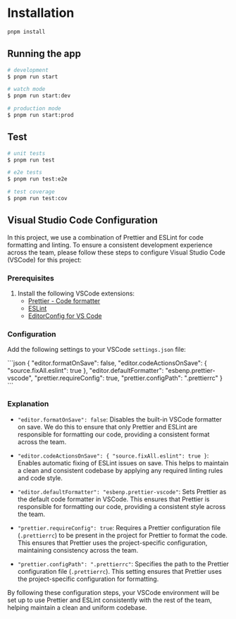 # Installation

```bash
pnpm install
```

## Running the app

```bash
# development
$ pnpm run start

# watch mode
$ pnpm run start:dev

# production mode
$ pnpm run start:prod
```

## Test

```bash
# unit tests
$ pnpm run test

# e2e tests
$ pnpm run test:e2e

# test coverage
$ pnpm run test:cov
```

## Visual Studio Code Configuration

In this project, we use a combination of Prettier and ESLint for code formatting and linting. To ensure a consistent development experience across the team, please follow these steps to configure Visual Studio Code (VSCode) for this project:

### Prerequisites

1. Install the following VSCode extensions:
   - [Prettier - Code formatter](https://marketplace.visualstudio.com/items?itemName=esbenp.prettier-vscode)
   - [ESLint](https://marketplace.visualstudio.com/items?itemName=dbaeumer.vscode-eslint)
   - [EditorConfig for VS Code](https://marketplace.visualstudio.com/items?itemName=EditorConfig.EditorConfig)

### Configuration

Add the following settings to your VSCode `settings.json` file:

\```json
{
  "editor.formatOnSave": false,
  "editor.codeActionsOnSave": {
    "source.fixAll.eslint": true
  },
  "editor.defaultFormatter": "esbenp.prettier-vscode",
  "prettier.requireConfig": true,
  "prettier.configPath": ".prettierrc"
}
\```

### Explanation

- `"editor.formatOnSave": false`: Disables the built-in VSCode formatter on save. We do this to ensure that only Prettier and ESLint are responsible for formatting our code, providing a consistent format across the team.

- `"editor.codeActionsOnSave": { "source.fixAll.eslint": true }`: Enables automatic fixing of ESLint issues on save. This helps to maintain a clean and consistent codebase by applying any required linting rules and code style.

- `"editor.defaultFormatter": "esbenp.prettier-vscode"`: Sets Prettier as the default code formatter in VSCode. This ensures that Prettier is responsible for formatting our code, providing a consistent style across the team.

- `"prettier.requireConfig": true`: Requires a Prettier configuration file (`.prettierrc`) to be present in the project for Prettier to format the code. This ensures that Prettier uses the project-specific configuration, maintaining consistency across the team.

- `"prettier.configPath": ".prettierrc"`: Specifies the path to the Prettier configuration file (`.prettierrc`). This setting ensures that Prettier uses the project-specific configuration for formatting.

By following these configuration steps, your VSCode environment will be set up to use Prettier and ESLint consistently with the rest of the team, helping maintain a clean and uniform codebase.
